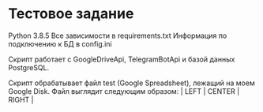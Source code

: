 # Тестовое задание

Python 3.8.5
Все зависимости в requirements.txt
Информация по подключению к БД в config.ini

Скрипт работает с GoogleDriveApi, TelegramBotApi и базой данных PostgreSQL.

Скрипт обрабатывает файл test (Google Spreadsheet), лежащий на моем Google Disk. Файл выглядит следующим образом:
| LEFT | CENTER | RIGHT |
